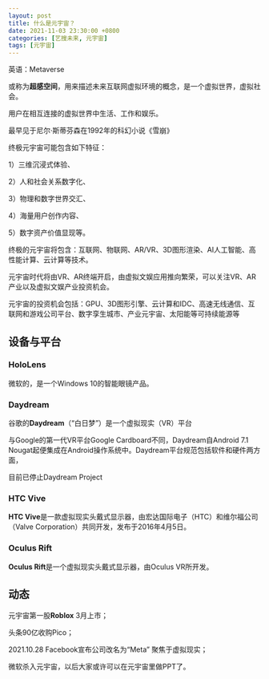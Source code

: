 ```yaml
---
layout: post
title: 什么是元宇宙？
date: 2021-11-03 23:30:00 +0800
categories: [艺搜未来, 元宇宙]
tags: [元宇宙]
---
```

英语：Metaverse

或称为**超感空间**，用来描述未来互联网虚拟环境的概念，是一个虚拟世界，虚拟社会。

用户在相互连接的虚拟世界中生活、工作和娱乐。

最早见于尼尔·斯蒂芬森在1992年的科幻小说《雪崩》


终极元宇宙可能包含如下特征：

1）三维沉浸式体验、

2）人和社会关系数字化、

3）物理和数字世界交汇、

4）海量用户创作内容、

5）数字资产价值显现等。

终极的元宇宙将包含：互联网、物联网、AR/VR、3D图形渲染、AI人工智能、高性能计算、云计算等技术。

元宇宙时代将由VR、AR终端开启，由虚拟文娱应用推向繁荣，可以关注VR、AR产业以及虚拟文娱产业投资机会。

元宇宙的投资机会包括：GPU、3D图形引擎、云计算和IDC、高速无线通信、互联网和游戏公司平台、数字孪生城市、产业元宇宙、太阳能等可持续能源等

## 设备与平台

### HoloLens

微软的，是一个Windows 10的智能眼镜产品。

### Daydream

谷歌的**Daydream**（“白日梦”）是一个虚拟现实（VR）平台

与Google的第一代VR平台Google Cardboard不同，Daydream自Android 7.1 Nougat起便集成在Android操作系统中。Daydream平台规范包括软件和硬件两方面，

目前已停止Daydream Project

### HTC Vive

**HTC Vive**是一款虚拟现实头戴式显示器，由宏达国际电子（HTC）和维尔福公司（Valve Corporation）共同开发，发布于2016年4月5日。

### Oculus Rift

**Oculus Rift**是一个虚拟现实头戴式显示器，由Oculus VR所开发。

## 动态

元宇宙第一股**Roblox** 3月上市；

头条90亿收购Pico；

2021.10.28 Facebook宣布公司改名为“Meta” 聚焦于虚拟现实；

微软杀入元宇宙，以后大家或许可以在元宇宙里做PPT了。
